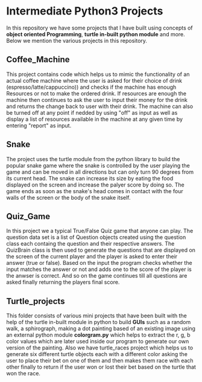 # Intermediate Python3 Projects
In this repository we have some projects that I have built using concepts of **object oriented Programming**, **turtle in-built python module** and more.
Below we mention the various projects in this repository.
## Coffee_Machine
This project contains code which helps us to mimic the functionality of an actual coffee machine where the user is asked for their choice of drink (espresso/latte/cappuccino)) and checks if the machine has enough Resources or not to make the ordered drink. If resources are enough the machine then continues to ask the user to input their money for the drink and returns the change back to user with their drink. The machine can also be turned off at any point if nedded by using "off" as input as well as display a list of resources available in the machine at any given time by entering "report" as input.
## Snake
The project uses the turtle module from the python library to build the popular snake game where the snake is controlled by the user playing the game and can be moved in all directions but can only turn 90 degrees from its current head. The snake can increase its size by eating the food displayed on the screen and increase the palyer score by doing so. The game ends as soon as the snake's head comes in contact with the four walls of the screen or the body of the snake itself.
## Quiz_Game
In this project we a typical True/False Quiz game that anyone can play. The question data set is a list of Question objects created using the question class each containg the question and their respective answers. The QuizBrain class is then used to generate the questions that are displayed on the screen of the current player and the player is asked to enter their answer (true or false). Based on the input the program checks whether the input matches the answer or not and adds one to the score of the player is the anwser is correct. And so on the game continues till all questions are asked finally returning the players final score.  
## Turtle_projects
This folder consists of various mini projects that have been built with the help of the turtle in-built module in python to build **GUIs** such as a random walk, a sphirograph, making a dot painting based of an existing image using an external python module **colorgram.py** which helps to extract the r, g, b color values which are later used inside our program to generate our own version of the painting. Also we have turtle_races project which helps us to generate six different turtle objects each with a different color asking the user to place their bet on one of them and then makes them race with each other finally to return if the user won or lost their bet based on the turtle that won the race.
